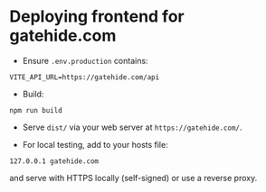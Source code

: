 # Deploying frontend for gatehide.com

- Ensure `.env.production` contains:

```
VITE_API_URL=https://gatehide.com/api
```

- Build:

```
npm run build
```

- Serve `dist/` via your web server at `https://gatehide.com/`.

- For local testing, add to your hosts file:

```
127.0.0.1 gatehide.com
```

and serve with HTTPS locally (self-signed) or use a reverse proxy.